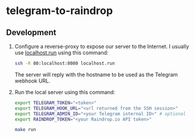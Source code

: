 # telegram-to-raindrop

## Development

1. Configure a reverse-proxy to expose our server to the Internet. I usually use
   [localhost.run](https://localhost.run) using this command:

   ```sh
   ssh -R 80:localhost:8080 localhost.run
   ```

   The server will reply with the hostname to be used as the Telegram webhook
   URL.

1. Run the local server using this command:
   
   ```sh
   export TELEGRAM_TOKEN="<token>"
   export TELEGRAM_HOOK_URL="<url returned from the SSH session>"
   export TELEGRAM_ADMIN_ID="<your Telegram internal ID>" # optional
   export RAINDROP_TOKEN="<your Raindrop.io API token>"
   
   make run
   ```